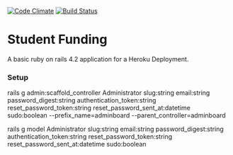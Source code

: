 [![Code Climate](https://codeclimate.com/github/limnovecode/studentfunding/badges/gpa.svg)](https://codeclimate.com/github/limnovecode/studentfunding) [![Build Status](https://travis-ci.org/limnovecode/studentfunding.svg?branch=master)](https://travis-ci.org/limnovecode/studentfunding)

# Student Funding
A basic ruby on rails 4.2 application for a Heroku Deployment.

### Setup

rails g admin:scaffold_controller Administrator slug:string email:string password_digest:string authentication_token:string reset_password_token:string reset_password_sent_at:datetime sudo:boolean --prefix_name=adminboard --parent_controller=adminboard

rails g model Administrator slug:string email:string password_digest:string authentication_token:string reset_password_token:string reset_password_sent_at:datetime sudo:boolean
